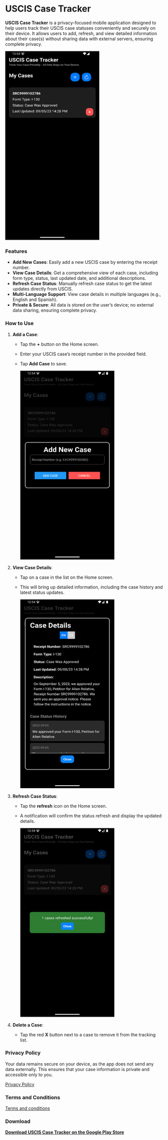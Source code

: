 # USCIS Case Tracker

**USCIS Case Tracker** is a privacy-focused mobile application designed to help users track their USCIS case statuses conveniently and securely on their device. It allows users to add, refresh, and view detailed information about their case(s) without sharing data with external servers, ensuring complete privacy.

   <img src="images/home.png" alt="Home Screen" width="300" height="600">

### Features

- **Add New Cases**: Easily add a new USCIS case by entering the receipt number.
- **View Case Details**: Get a comprehensive view of each case, including form type, status, last updated date, and additional descriptions.
- **Refresh Case Status**: Manually refresh case status to get the latest updates directly from USCIS.
- **Multi-Language Support**: View case details in multiple languages (e.g., English and Spanish).
- **Private & Secure**: All data is stored on the user’s device; no external data sharing, ensuring complete privacy.

### How to Use

1. **Add a Case**: 
   - Tap the **+** button on the Home screen.
   - Enter your USCIS case’s receipt number in the provided field.
   - Tap **Add Case** to save.
  
      <img src="images/add.png" alt="Add New Case" width="300" height="600">


2. **View Case Details**:
   - Tap on a case in the list on the Home screen.
   - This will bring up detailed information, including the case history and latest status updates.
  
      <img src="images/details.png" alt="Case Details" width="300" height="600">

3. **Refresh Case Status**:
   - Tap the **refresh** icon on the Home screen.
   - A notification will confirm the status refresh and display the updated details.

      <img src="images/refresh.png" alt="Refresh Status" width="300" height="600">

4. **Delete a Case**:
   - Tap the red **X** button next to a case to remove it from the tracking list.

### Privacy Policy

Your data remains secure on your device, as the app does not send any data externally. This ensures that your case information is private and accessible only to you.

[Privacy Policy](PRIVACY_POLICY.md)

### Terms and Conditions

[Terms and conditions](TERMS_AND_CONDITIONS.md)

### Download

**[Download USCIS Case Tracker on the Google Play Store](https://play.google.com/store/apps/details?id=com.usciscasetracker)**
